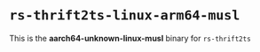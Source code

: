 # `rs-thrift2ts-linux-arm64-musl`

This is the **aarch64-unknown-linux-musl** binary for `rs-thrift2ts`
